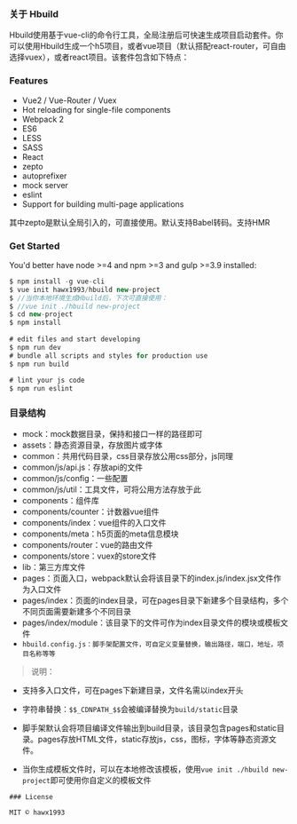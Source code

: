 
### 关于 Hbuild
    


Hbuild使用基于vue-cli的命令行工具，全局注册后可快速生成项目启动套件。你可以使用Hbuild生成一个h5项目，或者vue项目（默认搭配react-router，可自由选择vuex），或者react项目。该套件包含如下特点：
    
### Features
       
- Vue2 / Vue-Router / Vuex
- Hot reloading for single-file components
- Webpack 2 
- ES6
- LESS
- SASS
- React
- zepto
- autoprefixer
- mock server
- eslint
- Support for building multi-page applications

其中zepto是默认全局引入的，可直接使用。默认支持Babel转码。支持HMR
    
    
### Get Started
    
    
You'd better have node >=4 and npm >=3 and gulp >=3.9 installed:
    
```javascript
$ npm install -g vue-cli
$ vue init hawx1993/hbuild new-project
$ //当你本地环境生成Hbuild后，下次可直接使用：
$ //vue init ./hbuild new-project
$ cd new-project
$ npm install
 
# edit files and start developing
$ npm run dev
# bundle all scripts and styles for production use
$ npm run build
 
# lint your js code
$ npm run eslint
```
    
### 目录结构


- mock：mock数据目录，保持和接口一样的路径即可
- assets：静态资源目录，存放图片或字体
- common：共用代码目录，css目录存放公用css部分，js同理
- common/js/api.js：存放api的文件
- common/js/config：一些配置
- common/js/util：工具文件，可将公用方法存放于此
- components：组件库
- components/counter：计数器vue组件
- components/index：vue组件的入口文件
- components/meta：h5页面的meta信息模块
- components/router：vue的路由文件
- components/store：vuex的store文件
- lib：第三方库文件
- pages：页面入口，webpack默认会将该目录下的index.js/index.jsx文件作为入口文件
- pages/index：页面的index目录，可在pages目录下新建多个目录结构，多个不同页面需要新建多个不同目录
- pages/index/module：该目录下的文件可作为index目录文件的模块或模板文件
- `hbuild.config.js：脚手架配置文件，可自定义变量替换，输出路径，端口，地址，项目名称等等`

>说明：

- 支持多入口文件，可在pages下新建目录，文件名需以index开头

- 字符串替换：`$$_CDNPATH_$$`会被编译替换为`build/static`目录

- 脚手架默认会将项目编译文件输出到build目录，该目录包含pages和static目录。pages存放HTML文件，static存放js，css，图标，字体等静态资源文件。
- 当你生成模板文件时，可以在本地修改该模板，使用`vue init ./hbuild new-project`即可使用你自定义的模板文件



```
### License
    
MIT © hawx1993
